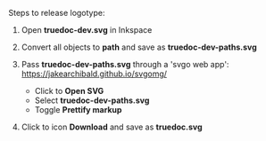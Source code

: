 Steps to release logotype:

1. Open **truedoc-dev.svg** in Inkspace
2. Convert all objects to **path** and save as **truedoc-dev-paths.svg**
3. Pass **truedoc-dev-paths.svg** through a 'svgo web app':
    https://jakearchibald.github.io/svgomg/

    * Click to **Open SVG**
    * Select **truedoc-dev-paths.svg**
    * Toggle **Prettify markup**
5. Click to icon **Download** and save as **truedoc.svg**
